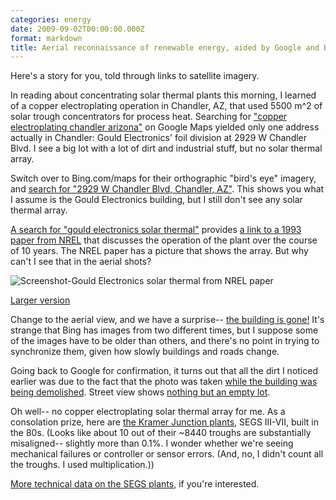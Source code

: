 ```yaml
---
categories: energy
date: 2009-09-02T00:00:00.000Z
format: markdown
title: Aerial reconnaissance of renewable energy, aided by Google and Bing
---
```


Here's a story for you, told through links to satellite imagery.

In reading about concentrating solar thermal plants this morning, I learned of a copper electroplating operation in Chandler, AZ, that used 5500 m^2 of solar trough concentrators for process heat. Searching for <a href="http://maps.google.com/maps?q=copper%20electroplating%20chandler%20arizona">"copper electroplating chandler arizona"</a> on Google Maps yielded only one address actually in Chandler: Gould Electronics' foil division at 2929 W Chandler Blvd. I see a big lot with a lot of dirt and industrial stuff, but no solar thermal array.

Switch over to Bing.com/maps for their orthographic "bird's eye" imagery, and <a href="http://www.bing.com/maps/default.aspx?v=2&FORM=LMLTCP&cp=pjhpzs5p84yw&style=b&lvl=1&tilt=-90&dir=0&alt=-1000&phx=0&phy=0&phscl=1&scene=5984321&encType=1">search for "2929 W Chandler Blvd, Chandler, AZ"</a>. This shows you what I assume is the Gould Electronics building, but I still don't see any solar thermal array.

[A search for "gould electronics solar thermal"](http://www.google.com/search?q=gould+electronics+solar+thermal) provides [a link to a 1993 paper from NREL](http://www.bld-specialists.com/documents/Gould_sm.pdf) that discusses the operation of the plant over the course of 10 years. The NREL paper has a picture that shows the array. But why can't I see that in the aerial shots?

![Screenshot-Gould Electronics solar thermal from NREL paper](/img/Screenshot-Gould-Electronics-solar-thermal-from-NREL-paper-300x240.png)

[Larger version](/img/Screenshot-Gould-Electronics-solar-thermal-from-NREL-paper.png)

Change to the aerial view, and we have a surprise-- <a href="http://www.bing.com/maps/default.aspx?v=2&FORM=LMLTCP&cp=33.304208~-111.890924&style=h&lvl=18&tilt=-90&dir=0&alt=-1000&phx=0&phy=0&phscl=1&encType=1">the building is gone!</a> It's strange that Bing has images from two different times, but I suppose some of the images have to be older than others, and there's no point in trying to synchronize them, given how slowly buildings and roads change.

Going back to Google for confirmation, it turns out that all the dirt I noticed earlier was due to the fact that the photo was taken <a href="http://maps.google.com/maps?q=copper+electroplating+chandler+arizona&ie=UTF8&ll=33.304517,-111.891063&spn=0.001888,0.002406&t=h&z=19">while the building was being demolished</a>. Street view shows <a href="http://maps.google.com/maps?q=copper+electroplating+chandler+arizona&ie=UTF8&ll=33.305784,-111.89116&spn=0.013558,0.038495&t=h&z=15&layer=c&cbll=33.30579,-111.891154&panoid=wA4XpF4ujlHJ0JVgup0dSw&cbp=11,179.8,,0,9.72">nothing but an empty lot</a>.

Oh well-- no copper electroplating solar thermal array for me. As a consolation prize, here are <a href="http://http://maps.google.com/maps?f=q&source=s_q&hl=en&geocode=&q=kramer+junction&sll=42.39644,-71.12005&sspn=0.013343,0.019248&ie=UTF8&ll=35.014603,-117.557144&spn=0.029595,0.038495&t=h&z=15">the Kramer Junction plants</a>, SEGS III-VII, built in the 80s. (Looks like about 10 out of their ~8440 troughs are substantially misaligned-- slightly more than 0.1%. I wonder whether we're seeing mechanical failures or controller or sensor errors. (And, no, I didn't count all the troughs. I used multiplication.)) 

[More technical data on the SEGS plants](http://www.nrel.gov/csp/troughnet/power_plant_data.html), if you're interested.
